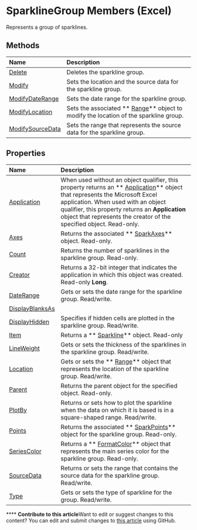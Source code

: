 
# SparklineGroup Members (Excel)
Represents a group of sparklines.

## Methods



|**Name**|**Description**|
|:-----|:-----|
| [Delete](8b1369a6-5106-f400-ca8b-41e6ebf8ad4f.md)|Deletes the sparkline group.|
| [Modify](596cdecb-dd03-0a63-e2b8-9aa459ff719c.md)|Sets the location and the source data for the sparkline group.|
| [ModifyDateRange](2de21c82-64b6-6095-0c47-cd20354d9739.md)|Sets the date range for the sparkline group.|
| [ModifyLocation](8f6ca2cb-b0cc-a0bf-efc0-ee30ca3888e6.md)|Sets the associated  ** [Range](8bc4841b-72f7-34b5-a299-3357bf8f457b.md)** object to modify the location of the sparkline group.|
| [ModifySourceData](35c1c1ed-b61d-2412-961f-8eb74b5563a2.md)|Sets the range that represents the source data for the sparkline group.|

## Properties



|**Name**|**Description**|
|:-----|:-----|
| [Application](07f584f6-ed89-4a08-7dfa-f44d03e5b487.md)|When used without an object qualifier, this property returns an  ** [Application](19b73597-5cf9-4f56-8227-b5211f657f6f.md)** object that represents the Microsoft Excel application. When used with an object qualifier, this property returns an **Application** object that represents the creator of the specified object. Read-only.|
| [Axes](9692d9bb-e5f5-860f-d9b4-264ff7ada6b2.md)|Returns the associated  ** [SparkAxes](bcd36a3c-772e-3317-b22e-27447ce23e5b.md)** object. Read-only.|
| [Count](aa4de7e0-20e9-2602-dcf3-c14ae1c63cec.md)|Returns the number of sparklines in the sparkline group. Read-only.|
| [Creator](8a6a55f2-169f-4c65-e52c-9c182421cf4d.md)|Returns a 32-bit integer that indicates the application in which this object was created. Read-only  **Long**.|
| [DateRange](4944aa78-89cc-8252-2c5e-148ca4229579.md)|Gets or sets the date range for the sparkline group. Read/write.|
| [DisplayBlanksAs](58712bd4-3c91-151d-698f-7bff83865bc8.md)||
| [DisplayHidden](b78d632a-658e-ce5e-a90b-df399b95cd09.md)|Specifies if hidden cells are plotted in the sparkline group. Read/write.|
| [Item](2eb9aeb5-6b66-5947-7cdf-6376511e6935.md)|Returns a  ** [Sparkline](46951c4f-0eaa-9ce6-9703-eb3c632ea9b1.md)** object. Read-only|
| [LineWeight](5fabc5d1-dcb4-e786-998f-9a44da0f5a28.md)|Gets or sets the thickness of the sparklines in the sparkline group. Read/write.|
| [Location](3548cc42-dbab-636f-0dcf-2f38ad4a2db5.md)|Gets or sets the  ** [Range](b8207778-0dcc-4570-1234-f130532cc8cd.md)** object that represents the location of the sparkline group. Read/write.|
| [Parent](5fcda661-bbd9-5677-ca5f-c242b85b3292.md)|Returns the parent object for the specified object. Read-only.|
| [PlotBy](217c6de7-fabf-2642-96a7-aec82f6609a9.md)|Returns or sets how to plot the sparkline when the data on which it is based is in a square-shaped range. Read/write.|
| [Points](8891e8f6-811b-9540-b4d3-0651206013e2.md)|Returns the associated  ** [SparkPoints](382bf292-7824-179f-e254-1b72dfb557b2.md)** object for the sparkline group. Read-only.|
| [SeriesColor](12087bd4-64bd-b701-006a-eac47deb2e17.md)|Returns a  ** [FormatColor](b7818b27-8790-ef52-c24e-8edbdcf979f2.md)** object that represents the main series color for the sparkline group. Read-only.|
| [SourceData](b55c67a5-2cf8-4a36-a8d5-c7653f13ceb3.md)|Returns or sets the range that contains the source data for the sparkline group. Read/write.|
| [Type](346facc2-ff79-4ae0-9756-db104990b8f3.md)|Gets or sets the type of sparkline for the group. Read/write.|

****   **Contribute to this article**Want to edit or suggest changes to this content? You can edit and submit changes to  [this article](https://github.com/jhershey00/VBA_Excel_Test/OpenXMLCon/articles/dad308ee-d69b-748d-d0c8-ad63c643808f.md) using GitHub.

